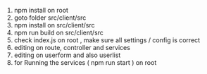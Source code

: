 1. npm install on root
2. goto folder src/client/src
3. npm install on src/client/src
4. npm run build on src/client/src
5. check index.js on root , make sure all settings / config is correct
6. editing on route, controller and services
7. editing on userform and also userlist
8. for Running the services ( npm run start ) on root